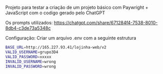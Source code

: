 
Projeto para testar a criação de um projeto básico com Paywright + JavaScript com o codigo gerado pelo ChatGPT

Os prompts utilizados:  https://chatgpt.com/share/671284f4-7538-8010-8db4-c3de73a5348c

Configuração:
Criar um arquivo .env com a seguinte estrutura

```bash
BASE_URL=http://165.227.93.41/lojinha-web/v2
VALID_USERNAME=grupo3D4
VALID_PASSWORD=xxxxx
INVALID_USERNAME=wrong
INVALID_PASSWORD=wrong

```